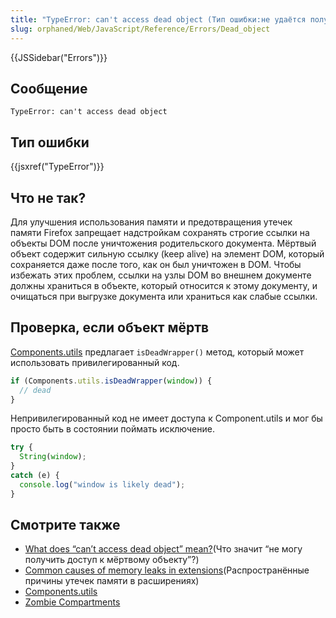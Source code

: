 ```yaml
---
title: "TypeError: can't access dead object (Тип ошибки:не удаётся получить доступ к мёртвому объекту)"
slug: orphaned/Web/JavaScript/Reference/Errors/Dead_object
---
```


{{JSSidebar("Errors")}}

## Сообщение

```
TypeError: can't access dead object
```

## Тип ошибки

{{jsxref("TypeError")}}

## Что не так?

Для улучшения использования памяти и предотвращения утечек памяти Firefox запрещает надстройкам сохранять строгие ссылки на объекты DOM после уничтожения родительского документа. Мёртвый объект содержит сильную ссылку (keep alive) на элемент DOM, который сохраняется даже после того, как он был уничтожен в DOM. Чтобы избежать этих проблем, ссылки на узлы DOM во внешнем документе должны храниться в объекте, который относится к этому документу, и очищаться при выгрузке документа или храниться как слабые ссылки.

## Проверка, если объект мёртв

[Components.utils](/ru/docs/Mozilla/Tech/XPCOM/Language_Bindings/Components.utils) предлагает `isDeadWrapper()` метод, который может использовать привилегированный код.

```js
if (Components.utils.isDeadWrapper(window)) {
  // dead
}
```

Непривилегированный код не имеет доступа к Component.utils и мог бы просто быть в состоянии поймать исключение.

```js
try {
  String(window);
}
catch (e) {
  console.log("window is likely dead");
}
```

## Смотрите также

- [What does “can’t access dead object” mean?](https://blog.mozilla.org/addons/2012/09/12/what-does-cant-access-dead-object-mean/)(Что значит “не могу получить доступ к мёртвому объекту”?)
- [Common causes of memory leaks in extensions](/ru/docs/Extensions/Common_causes_of_memory_leaks_in_extensions)(Распространённые причины утечек памяти в расширениях)
- [Components.utils](/ru/docs/Mozilla/Tech/XPCOM/Language_Bindings/Components.utils)
- [Zombie Compartments](/ru/docs/Mozilla/Zombie_compartments)
